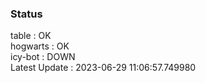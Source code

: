 ### Status


table : OK  
hogwarts : OK  
icy-bot : DOWN  
Latest Update : 2023-06-29 11:06:57.749980

